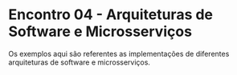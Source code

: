 # Encontro 04 - Arquiteturas de Software e Microsserviços

Os exemplos aqui são referentes as implementações de diferentes arquiteturas de software e microsserviços.